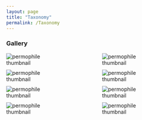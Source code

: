 ```yaml
---
layout: page
title: "Taxonomy"
permalink: /Taxonomy
---
```



### Gallery

</style>
<div style="display: grid; grid-template-columns: repeat(4, 1fr); gap: 10px;">
<img src="http://stratigraphy.org/subcommission-permian/files/Taxonomy/Slide1.jpg" alt="permophile thumbnail" /><br />
<img src="http://stratigraphy.org/subcommission-permian/files/Taxonomy/Slide2.jpg" alt="permophile thumbnail" /><br />
<img src="http://stratigraphy.org/subcommission-permian/files/Taxonomy/Slide3.jpg" alt="permophile thumbnail" /><br />
<img src="http://stratigraphy.org/subcommission-permian/files/Taxonomy/Slide4.jpg" alt="permophile thumbnail" /><br />
<img src="http://stratigraphy.org/subcommission-permian/files/Taxonomy/Slide5.jpg" alt="permophile thumbnail" /><br />
<img src="http://stratigraphy.org/subcommission-permian/files/Taxonomy/Slide6.jpg" alt="permophile thumbnail" /><br />
<img src="http://stratigraphy.org/subcommission-permian/files/Taxonomy/Slide7.jpg" alt="permophile thumbnail" /><br />
<img src="http://stratigraphy.org/subcommission-permian/files/Taxonomy/Slide8.jpg" alt="permophile thumbnail" /><br />
